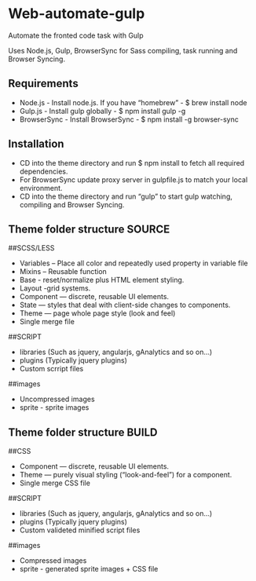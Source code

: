 # Web-automate-gulp
Automate the fronted code task with Gulp

Uses Node.js, Gulp, BrowserSync for Sass compiling, task running and Browser Syncing.


## Requirements
- Node.js - Install node.js. If you have “homebrew” - $ brew install node
- Gulp.js - Install gulp globally - $ npm install gulp -g
- BrowserSync - Install BrowserSync - $ npm install -g browser-sync

## Installation
- CD into the theme directory and run $ npm install to fetch all required dependencies.
- For BrowserSync update proxy server in gulpfile.js to match your local environment.
- CD into the theme directory and run “gulp” to start gulp watching, compiling and Browser Syncing.

## Theme folder structure SOURCE

##SCSS/LESS
- Variables – Place all  color and repeatedly used property in variable file  
- Mixins – Reusable function
- Base - reset/normalize plus HTML element styling.
- Layout -grid systems.
- Component — discrete, reusable UI elements.
- State — styles that deal with client-side changes to components.
- Theme — page whole page style (look and feel)
- Single merge file

##SCRIPT
- libraries (Such as jquery, angularjs, gAnalytics and so on…)
- plugins (Typically jquery plugins)
- Custom scrript files

##images
- Uncompressed images
- sprite - sprite images 



## Theme folder structure BUILD

##CSS
- Component — discrete, reusable UI elements.
- Theme — purely visual styling (“look-and-feel”) for a component.
- Single merge CSS file


##SCRIPT
- libraries (Such as jquery, angularjs, gAnalytics and so on…)
- plugins (Typically jquery plugins)
- Custom valideted minified script files

##images
- Compressed images
- sprite - generated sprite images + CSS file
